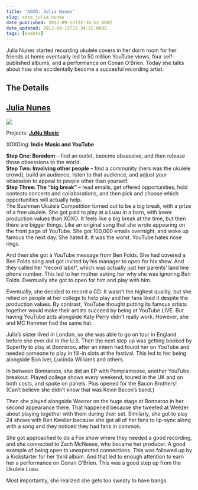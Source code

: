 ```yaml
---
title: "XOXO: Julia Nunes"
slug: xoxo_julia_nunes
date_published: 2012-09-15T22:34:52.000Z
date_updated: 2012-09-15T22:34:52.000Z
tags: [events]
---
```


Julia Nunes started recording ukulele covers in her dorm room for her friends at home eventually led to 50 million YouTube views, four self-published albums, and a performance on Conan O’Brien. Today she talks about how she accidentally become a succesful recording artist.

## The Details

## [Julia Nunes](https://twitter.com/JuliaNunes)

![](https://cdn.glitch.global/c4e475b2-a54e-47e0-973c-ed0bd1b46262/-3-1_normal.jpg?v=1670738617352)

Projects: **[JuNu Music](http://www.junumusic.com/)**

XOXOing: **Indie Music and YouTube**

**Step One: Boredom** – find an outlet, beocme obsessive, and then release those obsessions to the world.  
**Step Two: Involving other people** – find a community (hers was the ukulele crowd), build an audience, listen to that audience, and adjust your obsession to appeal to people other than yourself.  
**Step Three: The “big break”** – read emails, get offered opportunities, hold contests concerts and collaborations, and then pick and choose which opportunities will actually help.  
The Bushman Ukulele Competition turned out to be a big break, with a prize of a free ukulele. She got paid to play at a Luau in a barn, with lower production values than XOXO. It feels like a big break at the time, but then there are bigger things. Like an original song that she wrote appearing on the front page of YouTube. She got 100,000 emails overnight, and woke up famous the next day. She hated it. It was the worst. YouTube hates nose rings.  

And then she got a YouTube message from Ben Folds. She had covered a Ben Folds song and got invited by his manager to open for his show. And they called her “record label”, which was actually just her parents’ land line phone number. This led to her mother asking her why she was ignoring Ben Folds. Eventually she got to open for him and play with him.  

Eventually, she decided to record a CD. It wasn’t the highest quality, but she relied on people at her college to help play and her fans liked it despite the production values. By contrast, YouTube thought putting its famous artists together would make their artists succeed by being at YouTube LIVE. But having YouTube acts alongside Katy Perry didn’t really work. However, she and MC Hammer had the same hat.  

Julia’s sister lived in London, so she was able to go on tour in England before she ever did in the U.S. Then the next step up was getting booked by Superfly to play at Bonnaroo, after an intern had found her on YouTube and needed someone to play in fill-in slots at the festival. This led to her being alongside Bon Iver, Lucinda Williams and others.  

In between Bonnaroos, she did an EP with Pomplamoose, another YouTube breakout. Played college shows every weekend, toured in the UK and on both costs, and spoke on panels. Plus opened for the Bacon Brothers! (Can’t believe she didn’t know that was Kevin Bacon’s band.)  

Then she played alongside Weezer on the huge stage at Bonnaroo in her second appearance there. That happened because she tweeted at Weezer about playing together with them during their set. Similarly, she got to play 24 shows with Ben Kweller because she got all of her fans to lip-sync along with a song and they noticed they had fans in common.  

She got approached to do a Fox show where they needed a good recording, and she connected to Zach McNeese, who became her producer. A good example of being open to unexpected connections. This was followed up by a Kickstarter for her third album. And that led to enough attention to earn her a performance on Conan O’Brien. This was a good step up from the Ukulele Luau.  

Most importantly, she realized she gets too sweaty to have bangs.

